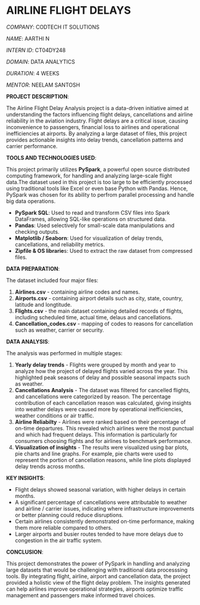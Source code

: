 # AIRLINE FLIGHT DELAYS

_COMPANY_: CODTECH IT SOLUTIONS

_NAME_: AARTHI N

_INTERN ID_: CT04DY248

_DOMAIN_: DATA ANALYTICS

_DURATION_: 4 WEEKS

_MENTOR_: NEELAM SANTOSH

**PROJECT DESCRIPTION**:

The Airline Flight Delay Analysis project is a data-driven initiative aimed at understanding the factors influencing flight delays, cancellations and airline reliability in the aviation industry. Flight delays are a critical issue, causing inconvenience to passengers, financial loss to airlines and operational inefficiencies at airports. By analyzing a large dataset of files, this project provides actionable insights into delay trends, cancellation patterns and carrier performance.
         
**TOOLS AND TECHNOLOGIES USED**:

This project primarily utilizes **PySpark**, a powerful open source distributed computing framework, for handling and analyzing large-scale flight data.The dataset used in this project is too large to be efficiently processed using traditional tools like Excel or even base Python with Pandas. Hence, PySpark was chosen for its ability to perfrom parallel processing and handle big data operations.

  * **PySpark SQL**: Used to read and transform CSV files into Spark DataFrames, allowing SQL-like operations on structured data.
  * **Pandas**: Used selectively for small-scale data manipulations and checking outputs.
  * **Matplotlib / Seaborn**: Used for visualization of delay trends, cancellations, and reliability metrics.
  * **Zipfile & OS librarie**s: Used to extract the raw dataset from compressed files.

**DATA PREPARATION**:

The dataset included four major files:

 1. **Airlines.csv** - containing airline codes and names.
 2. **Airports.csv** - containing airport details such as city, state, country, latitude and longtitude.
 3. **Flights.csv** - the main dataset containing detailed records of flights, including scheduled time, actual time, delaus and cancellations.
 4. **Cancellation_codes.csv** - mapping of codes to reasons for cancellation such as weather, carrier or security.

**DATA ANALYSIS**:

The analysis was performed in multiple stages:

 1. **Yearly delay trends** - Flights were grouped by month and year to analyze how the project of delayed flights varied across the year. This highlighted peak seasons of delay and possible seasonal impacts such as weather.
 2. **Cancellations Analysis** - The dataset was filtered for cancelled flights, and cancellations were categorized by reason. The percentage contribution of each cancellation reason was calculated, giving insights into weather delays were caused more by operational inefficiencies, weather conditions or air traffic.
 3. **Airline Reliabilty** - Airlines were ranked based on their percentage of on-time departures. This revealed which airlines were the most punctual and which had frequent delays. This information is particularly for consumers choosing flights and for airlines to benchmark performance.
 4. **Visualization of insights** - The results were visualized using bar plots, pie charts and line graphs. For example, pie charts were used to represent the portion of cancellation reasons, while line plots displayed delay trends across months.

**KEY INSIGHTS**:

* Flight delays showed seasonal variation, with higher delays in certain months.
* A significant percentage of cancellations were attributable to weather and airline / carrier issues, indicating where infrastructure improvements or better planning could reduce disruptions.
* Certain airlines consistently demonstrated on-time performance, making them more reliable compared to others.
* Larger airports and busier routes tended to have more delays due to congestion in the air traffic system.

**CONCLUSION**:

This project demonstrates the power of PySpark in handling and analyzing large datasets that would be challenging with traditional data processsing tools. By integrating flight, airline, airport and cancellation data, the project provided a holistic view of the flight delay problem. The insights generated can help airlines improve operational strategies, airports optimize traffic management and passengers make informed travel choices.
     
